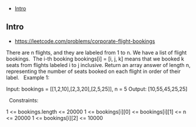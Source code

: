 - [Intro](#intro)

## Intro

- https://leetcode.com/problems/corporate-flight-bookings

There are n flights, and they are labeled from 1 to n.
We have a list of flight bookings.  The i-th booking bookings[i] = [i, j, k] means that we booked k seats from flights labeled i to j inclusive.
Return an array answer of length n, representing the number of seats booked on each flight in order of their label.
 
Example 1:

Input: bookings = [[1,2,10],[2,3,20],[2,5,25]], n = 5
Output: [10,55,45,25,25]

 
Constraints:

1 <= bookings.length <= 20000
1 <= bookings[i][0] <= bookings[i][1] <= n <= 20000
1 <= bookings[i][2] <= 10000

